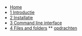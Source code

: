 <!-- docs/_sidebar.md -->

* [Home](/)
* [1 Introductie](./01_introductie/01_course.md)
* [2 Installatie](./02_installatie/01_course.md)
* [3 Command line interface](./03_commandline/01_course.md)
* [4 Files and folders](./04_filesandfolders/01_course.md)
** [opdrachten](./04_filesandfolders/99_opdrachten.md)